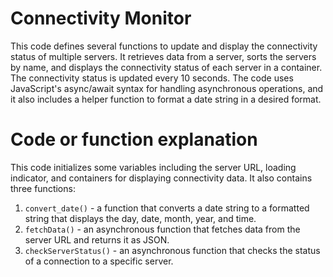 # Connectivity Monitor
This code defines several functions to update and display the connectivity status of multiple servers. It retrieves data from a server, sorts the servers by name, and displays the connectivity status of each server in a container. The connectivity status is updated every 10 seconds. The code uses JavaScript's async/await syntax for handling asynchronous operations, and it also includes a helper function to format a date string in a desired format.

# Code or function explanation
This code initializes some variables including the server URL, loading indicator, and containers for displaying connectivity data. It also contains three functions:
1. `convert_date()` - a function that converts a date string to a formatted string that displays the day, date, month, year, and time.
2. `fetchData()` - an asynchronous function that fetches data from the server URL and returns it as JSON.
3. `checkServerStatus()` - an asynchronous function that checks the status of a connection to a specific server.